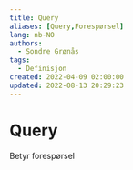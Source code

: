 ```yaml
---
title: Query
aliases: [Query,Forespørsel]
lang: nb-NO
authors:
  - Sondre Grønås
tags:
  - Definisjon
created: 2022-04-09 02:00:00
updated: 2022-08-13 20:29:23
---
```

# Query
Betyr forespørsel